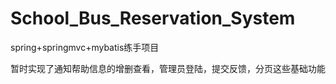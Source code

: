 # School_Bus_Reservation_System

spring+springmvc+mybatis练手项目

暂时实现了通知帮助信息的增删查看，管理员登陆，提交反馈，分页这些基础功能
